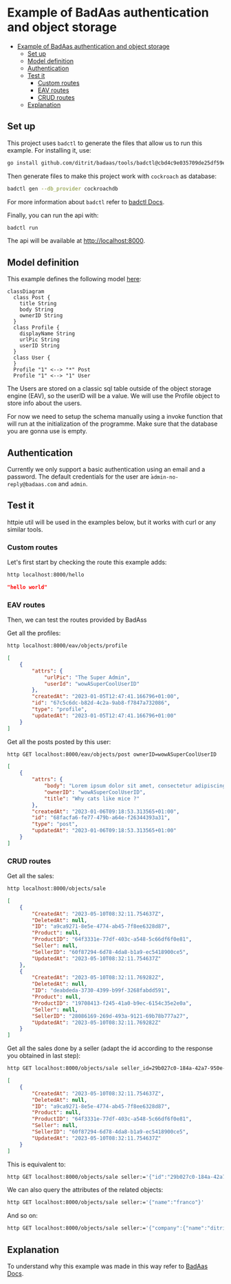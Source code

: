 # Example of BadAas authentication and object storage

- [Example of BadAas authentication and object storage](#example-of-badaas-authentication-and-object-storage)
  - [Set up](#set-up)
  - [Model definition](#model-definition)
  - [Authentication](#authentication)
  - [Test it](#test-it)
    - [Custom routes](#custom-routes)
    - [EAV routes](#eav-routes)
    - [CRUD routes](#crud-routes)
  - [Explanation](#explanation)

## Set up

This project uses `badctl` to generate the files that allow us to run this example. For installing it, use:

<!-- TODO remove commit when badctl has a first tagged version -->
```bash
go install github.com/ditrit/badaas/tools/badctl@cbd4c9e035709de25df59ec17e4b302b3a7b9931
```

Then generate files to make this project work with `cockroach` as database:

```bash
badctl gen --db_provider cockroachdb
```

For more information about `badctl` refer to [badctl Docs](https://github.com/ditrit/badaas/tools/badctl/README.md).

Finally, you can run the api with:

```bash
badctl run
```

The api will be available at <http://localhost:8000>.

## Model definition

This example defines the following model [here](example.go):

```mermaid
classDiagram
  class Post {
    title String
    body String
    ownerID String
  }
  class Profile {
    displayName String
    urlPic String
    userID String
  }
  class User {
  }
  Profile "1" <--> "*" Post
  Profile "1" <--> "1" User
```

The Users are stored on a classic sql table outside of the object storage engine (EAV), so the userID will be a value. We will use the Profile object to store info about the users.

For now we need to setup the schema manually using a invoke function that will run at the initialization of the programme. Make sure that the database you are gonna use is empty.

## Authentication

Currently we only support a basic authentication using an email and a password.
The default credentials for the user are ̀`admin-no-reply@badaas.com` and `admin`.

## Test it

httpie util will be used in the examples below, but it works with curl or any similar tools.

### Custom routes

Let's first start by checking the route this example adds:

```bash
http localhost:8000/hello
```

```json
"hello world"
```

### EAV routes

Then, we can test the routes provided by BadAss

Get all the profiles:

```bash
http localhost:8000/eav/objects/profile
```

```json
[
    {
        "attrs": {
            "urlPic": "The Super Admin",
            "userId": "wowASuperCoolUserID"
        },
        "createdAt": "2023-01-05T12:47:41.166796+01:00",
        "id": "67c5c6dc-b82d-4c2a-9ab8-f7847a732086",
        "type": "profile",
        "updatedAt": "2023-01-05T12:47:41.166796+01:00"
    }
]
```

Get all the posts posted by this user:

```bash
http GET localhost:8000/eav/objects/post ownerID=wowASuperCoolUserID
```

```json
[
    {
        "attrs": {
            "body": "Lorem ipsum dolor sit amet, consectetur adipiscing elit.\n\n\t\tIn consectetur, ex at hendrerit lobortis, tellus lorem blandit eros, vel ornare odio lorem eget nisi.\n\n\t\tIn erat mi, pharetra ut lacinia at, facilisis vitae nunc.\n\t",
            "ownerID": "wowASuperCoolUserID",
            "title": "Why cats like mice ?"
        },
        "createdAt": "2023-01-06T09:18:53.313565+01:00",
        "id": "68facfa6-fe77-479b-a64e-f26344393a31",
        "type": "post",
        "updatedAt": "2023-01-06T09:18:53.313565+01:00"
    }
]
```

### CRUD routes

Get all the sales:

```bash
http localhost:8000/objects/sale
```

```json
[
    {
        "CreatedAt": "2023-05-10T08:32:11.754637Z",
        "DeletedAt": null,
        "ID": "a9ca9271-8e5e-4774-ab45-7f8ee6328d87",
        "Product": null,
        "ProductID": "64f3331e-77df-403c-a548-5c66df6f0e81",
        "Seller": null,
        "SellerID": "60f87294-6d78-4da8-b1a9-ec5418900ce5",
        "UpdatedAt": "2023-05-10T08:32:11.754637Z"
    },
    {
        "CreatedAt": "2023-05-10T08:32:11.769282Z",
        "DeletedAt": null,
        "ID": "deabdeda-3730-4399-b99f-3268fabdd591",
        "Product": null,
        "ProductID": "19708413-f245-41a0-b9ec-6154c35e2e0a",
        "Seller": null,
        "SellerID": "28086169-269d-493a-9121-69b78b777a27",
        "UpdatedAt": "2023-05-10T08:32:11.769282Z"
    }
]
```

Get all the sales done by a seller (adapt the id according to the response you obtained in last step):

```bash
http GET localhost:8000/objects/sale seller_id=29b027c0-184a-42a7-950e-a5c9b9d6b6e2
```

```json
[
    {
        "CreatedAt": "2023-05-10T08:32:11.754637Z",
        "DeletedAt": null,
        "ID": "a9ca9271-8e5e-4774-ab45-7f8ee6328d87",
        "Product": null,
        "ProductID": "64f3331e-77df-403c-a548-5c66df6f0e81",
        "Seller": null,
        "SellerID": "60f87294-6d78-4da8-b1a9-ec5418900ce5",
        "UpdatedAt": "2023-05-10T08:32:11.754637Z"
    }
]
```

This is equivalent to:

```bash
http GET localhost:8000/objects/sale seller:='{"id":"29b027c0-184a-42a7-950e-a5c9b9d6b6e2"}'
```

We can also query the attributes of the related objects:

```bash
http GET localhost:8000/objects/sale seller:='{"name":"franco"}'
```

And so on:

```bash
http GET localhost:8000/objects/sale seller:='{"company":{"name":"ditrit"}}'
```

## Explanation

To understand why this example was made in this way refer to [BadAas Docs](https://github.com/ditrit/badaas/README.md#step-by-step-instructions).
